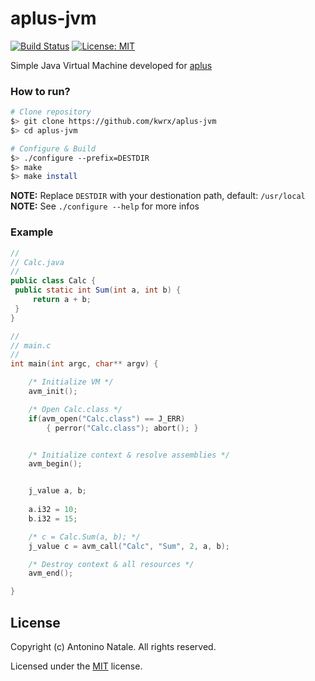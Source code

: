 # aplus-jvm
[![Build Status](https://travis-ci.com/kwrx/aplus-jvm.svg?branch=main)](https://travis-ci.com/kwrx/aplus-jvm)
[![License: MIT](https://img.shields.io/badge/License-MIT-blue.svg)](/LICENSE)

Simple Java Virtual Machine developed for [aplus](https://github.com/kwrx/aplus)

### How to run?
```sh
# Clone repository
$> git clone https://github.com/kwrx/aplus-jvm
$> cd aplus-jvm

# Configure & Build
$> ./configure --prefix=DESTDIR
$> make
$> make install
```

**NOTE:** Replace ```DESTDIR``` with your destionation path, default: ```/usr/local```  
**NOTE:** See ```./configure --help``` for more infos


### Example

```java
//
// Calc.java
//                         
public class Calc {                            
 public static int Sum(int a, int b) {         
     return a + b;                             
 }                                             
}                                             
```

```cpp
//
// main.c
//
int main(int argc, char** argv) {

    /* Initialize VM */
    avm_init();

    /* Open Calc.class */
    if(avm_open("Calc.class") == J_ERR)
        { perror("Calc.class"); abort(); }


    /* Initialize context & resolve assemblies */
    avm_begin();


    j_value a, b;
    
    a.i32 = 10;
    b.i32 = 15;

    /* c = Calc.Sum(a, b); */
    j_value c = avm_call("Calc", "Sum", 2, a, b);

    /* Destroy context & all resources */
    avm_end();

}
```


## License

Copyright (c) Antonino Natale. All rights reserved.

Licensed under the [MIT](/LICENSE) license.